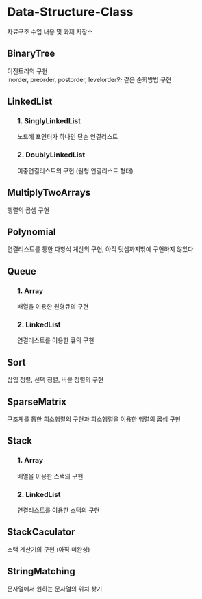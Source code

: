 # Data-Structure-Class
자료구조 수업 내용 및 과제 저장소

## BinaryTree

이진트리의 구현
<br>inorder, preorder, postorder, levelorder와 같은 순회방법 구현

## LinkedList

<ul>
  
### 1. SinglyLinkedList

노드에 포인터가 하나인 단순 연결리스트

### 2. DoublyLinkedList

이중연결리스트의 구현 (원형 연결리스트 형태)

</ul>

## MultiplyTwoArrays

행렬의 곱셈 구현

## Polynomial

연결리스트를 통한 다항식 계산의 구현, 아직 덧셈까지밖에 구현하지 않았다.

## Queue

<ul>
  
### 1. Array
배열을 이용한 원형큐의 구현

### 2. LinkedList
연결리스트를 이용한 큐의 구현

</ul>

## Sort

삽입 정렬, 선택 정렬, 버블 정렬의 구현

## SparseMatrix

구조체를 통한 희소행렬의 구현과 희소행렬을 이용한 행렬의 곱셈 구현

## Stack

<ul>
  
### 1. Array
배열을 이용한 스택의 구현

### 2. LinkedList
연결리스트를 이용한 스택의 구현

</ul>

## StackCaculator

스택 계산기의 구현 (아직 미완성)

## StringMatching

문자열에서 원하는 문자열의 위치 찾기
